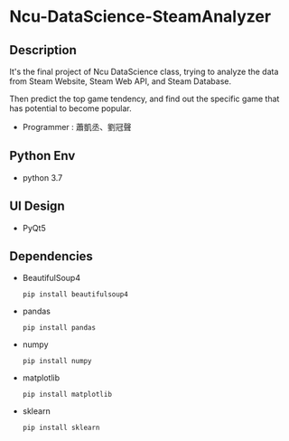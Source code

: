 Ncu-DataScience-SteamAnalyzer
==
## Description
It's the final project of Ncu DataScience class, trying to analyze the data from Steam Website, Steam Web API, and Steam Database.

Then predict the top game tendency, and find out the specific game that has potential to become popular.

- Programmer : 蕭凱丞、劉冠聲

## Python Env
* python 3.7

## UI Design
* PyQt5

## Dependencies
* BeautifulSoup4
  ```
  pip install beautifulsoup4
  ```
* pandas
  ```
  pip install pandas
  ```
* numpy
  ```
  pip install numpy
  ```
* matplotlib
  ```
  pip install matplotlib
  ```
* sklearn
  ```
  pip install sklearn
  ```





